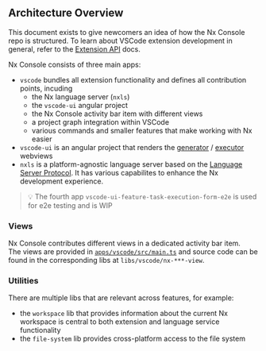 ## Architecture Overview

This document exists to give newcomers an idea of how the Nx Console repo is structured. To learn about VSCode extension development in general, refer to the [Extension API](https://code.visualstudio.com/api) docs.

Nx Console consists of three main apps:

- `vscode` bundles all extension functionality and defines all contribution points, incuding
  - the Nx language server (`nxls`)
  - the `vscode-ui` angular project
  - the Nx Console activity bar item with different views
  - a project graph integration within VSCode
  - various commands and smaller features that make working with Nx easier
- `vscode-ui` is an angular project that renders the [generator](https://nx.dev/recipe/console-generate-command) / [executor](https://nx.dev/recipe/console-run-command) webviews
- `nxls` is a platform-agnostic language server based on the [Language Server Protocol](https://microsoft.github.io/language-server-protocol/). It has various capabilites to enhance the Nx development experience.

> :bulb: The fourth app `vscode-ui-feature-task-execution-form-e2e` is used for e2e testing and is WIP

### Views

Nx Console contributes different views in a dedicated activity bar item. </br>
The views are provided in [`apps/vscode/src/main.ts`](apps/vscode/src/main.ts) and source code can be found in the corresponding libs at `libs/vscode/nx-***-view`.

### Utilities

There are multiple libs that are relevant across features, for example:

- the `workspace` lib that provides information about the current Nx workspace is central to both extension and language service functionality
- the `file-system` lib provides cross-platform access to the file system
